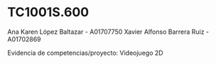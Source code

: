 # TC1001S.600
Ana Karen López Baltazar - A01707750    Xavier Alfonso Barrera Ruiz - A01702869

Evidencia de competencias/proyecto: Videojuego 2D
